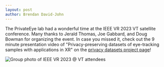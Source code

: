 ```yaml
---
layout: post
author: Brendan David-John
---
```


The PrivateEye lab had a wonderful time at the IEEE VR 2023 VT satellite conference. Many thanks to Jerald Thomas, Joe Gabbard, and Doug Bowman for organizing the event. In case you missed it, check out the 9 minute presentation video of "Privacy-preserving datasets of eye-tracking samples with applications in XR" on the [privacy datasets project page](https://bmdj-vt.github.io/project_pages/privacy_datasets)! 

![Group photo of IEEE VR 2023 @ VT attendees]({{root_url}}/assets/images/news/ieee_vr_2023/group_photo.jpg)
